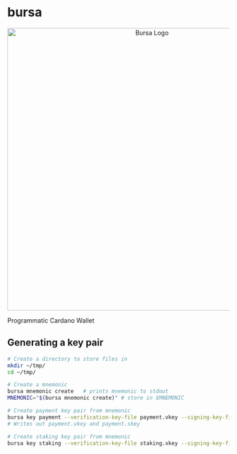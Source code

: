 # bursa

<div align="center">
    <img src="./assets/bursa-logo-with-text-horizontal.png" alt="Bursa Logo" width="640">
</div>

Programmatic Cardano Wallet


## Generating a key pair

```bash
# Create a directory to store files in
mkdir ~/tmp/
cd ~/tmp/

# Create a mnemonic
bursa mnemonic create   # prints mnemonic to stdout
MNEMONIC="$(bursa mnemonic create)" # store in $MNEMONIC

# Create payment key pair from mnemonic
bursa key payment --verification-key-file payment.vkey --signing-key-file payment.skey --from-mnemonic $MNEMONIC
# Writes out payment.vkey and payment.skey

# Create staking key pair from mnemonic
bursa key staking --verification-key-file staking.vkey --signing-key-file staking.skey --from-mnemonic $MNEMONIC
```